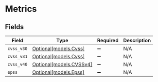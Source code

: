 # Metrics


## Fields

| Field                                          | Type                                           | Required                                       | Description                                    |
| ---------------------------------------------- | ---------------------------------------------- | ---------------------------------------------- | ---------------------------------------------- |
| `cvss_v30`                                     | [Optional[models.Cvss]](../models/cvss.md)     | :heavy_minus_sign:                             | N/A                                            |
| `cvss_v31`                                     | [Optional[models.Cvss]](../models/cvss.md)     | :heavy_minus_sign:                             | N/A                                            |
| `cvss_v40`                                     | [Optional[models.CVSSv4]](../models/cvssv4.md) | :heavy_minus_sign:                             | N/A                                            |
| `epss`                                         | [Optional[models.Epss]](../models/epss.md)     | :heavy_minus_sign:                             | N/A                                            |